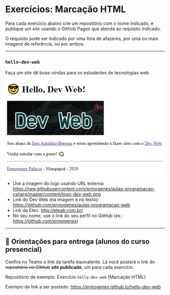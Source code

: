 # Exercícios: Marcação HTML

Para cada exercício abaixo crie um repositório com o nome indicado, e publique um _site_ usando o GitHub Pages que atenda ao requisito indicado.

O requisito pode ser indicado por uma lista de afazeres, por uma ou mais imagens de referência, ou por ambos.

---

### `hello-dev-web`

Faça um _site_ dê boas-vindas para os estudantes de tecnologias web.

![](hello-dev-web-001.png)

- Use a imagem do logo usando URL externa: https://raw.githubusercontent.com/ermogenes/aulas-programacao-csharp/master/content/logo-dev-web.png
- Link do Dev Web (na imagem e no texto): https://github.com/ermogenes/aulas-programacao-web
- Link da Etec: http://eteab.com.br/
- No seu nome, use o link do seu perfil no GitHub (ex.: https://github.com/ermogenes)

---

## 🏁 Orientações para entrega (alunos do curso presencial)
Confira no Teams o link da tarefa equivalente. Lá você postará o link do ~~repositório no GitHub~~ **_site_ publicado**, um para cada exercício.

Repositório de exemplo: Exercício `hello-dev-web` (Marcação HTML)

Exemplo de link a ser postado: https://ermogenes.github.io/hello-dev-web